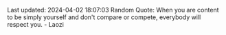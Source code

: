 Last updated: 2024-04-02 18:07:03
Random Quote: When you are content to be simply yourself and don't compare or compete, everybody will respect you. - Laozi